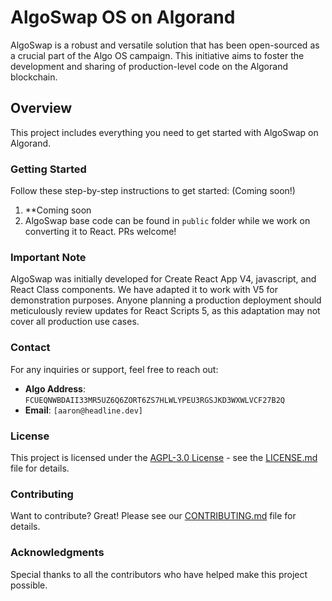 # AlgoSwap OS on Algorand

AlgoSwap is a robust and versatile solution that has been open-sourced as a crucial part of the Algo OS campaign. This initiative aims to foster the development and sharing of production-level code on the Algorand blockchain.

## Overview

This project includes everything you need to get started with AlgoSwap on Algorand.

### Getting Started

Follow these step-by-step instructions to get started:
(Coming soon!)

1. **Coming soon
2. AlgoSwap base code can be found in `public` folder while we work on converting it to React. PRs welcome!

### Important Note

AlgoSwap was initially developed for Create React App V4, javascript, and React Class components. We have adapted it to work with V5 for demonstration purposes. Anyone planning a production deployment should meticulously review updates for React Scripts 5, as this adaptation may not cover all production use cases.

### Contact

For any inquiries or support, feel free to reach out:

- **Algo Address**: `FCUEQNWBDAII33MR5UZ6Q6ZORT6ZS7HLWLYPEU3RGSJKD3WXWLVCF27B2Q`
- **Email**: `[aaron@headline.dev]`

### License

This project is licensed under the [AGPL-3.0 License](LICENSE) - see the [LICENSE.md](LICENSE.md) file for details.

### Contributing

Want to contribute? Great! Please see our [CONTRIBUTING.md](CONTRIBUTING.md) file for details.

### Acknowledgments

Special thanks to all the contributors who have helped make this project possible.